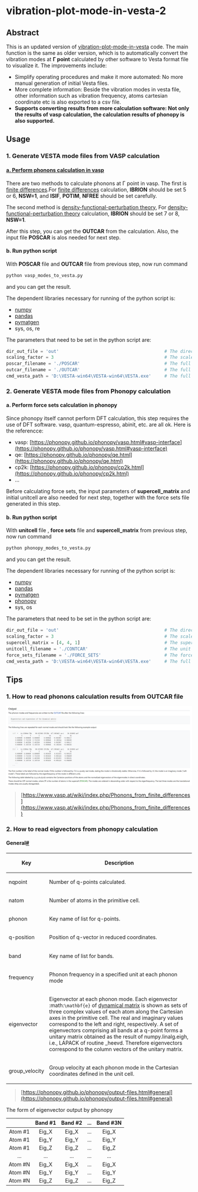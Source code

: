 # vibration-plot-mode-in-vesta-2

## Abstract

This is an updated version of [vibration-plot-mode-in-vesta](https://github.com/faradaymahe/vibration-plot-mode-in-vesta) code. The main function is the same as older version, which is to automatically convert the vibration modes at **Γ point** calculated by other software to Vesta format file to visualize it. The improvements include:

- Simplify operating procedures and make it more automated: No more manual generation of initial Vesta files.
- More complete information: Beside the vibration modes in vesta file, other information such as vibration frequency, atoms cartesian coordinate etc is also exported to a csv file.
- **Supports converting results from more calculation software: Not only the results of vasp calculation, the calculation results of phonopy is also supported.**

## Usage

### **1.** Generate VESTA mode files from VASP calculation

#### <u>a.  Perform phonons calculation in vasp</u>
There are two methods to calculate phonons at Γ point in vasp. The first is [finite differences](https://www.vasp.at/wiki/index.php/Phonons_from_finite_differences).For [finite differences](https://www.vasp.at/wiki/index.php/Phonons_from_finite_differences) calculation, **IBRION** should be set 5 or 6, **NSW=1**, and **ISIF**, **POTIM**, **NFREE** should be set carefully.

The second method is [density-functional-perturbation theory](https://www.vasp.at/wiki/index.php/Phonons_from_density-functional-perturbation_theory), For [density-functional-perturbation theory](https://www.vasp.at/wiki/index.php/Phonons_from_density-functional-perturbation_theory) calculation, **IBRION** should be set 7 or 8, **NSW=1**.

After this step, you can get the **OUTCAR** from the calculation. Also, the input file **POSCAR** is alos needed for next step.

#### **b**.  Run python script
With **POSCAR** file and **OUTCAR** file from previous step, now run command 
```bash
python vasp_modes_to_vesta.py
```
and you can get the result.

The dependent libraries necessary for running of the python script is:
- [numpy](https://numpy.org/)
- [pandas](https://pandas.pydata.org/)
- [pymatgen](https://pymatgen.org/)
- sys, os, re

The parameters that need to be set in the python script are:
```python
dir_out_file = 'out'                                        # The directory for saving result file   
scaling_factor = 3                                          # The scale factor of the length of vector in VESTA file     
poscar_filename = './POSCAR'                                # The full path of POSCAR for VASP frequency calculation
outcar_filename = './OUTCAR'                                # The full path of OUTCAR generated in VASP frequency calculation
cmd_vesta_path = 'D:\VESTA-win64\VESTA-win64\VESTA.exe'     # The full path of VESTA command
```

### **2.** Generate VESTA mode files from Phonopy calculation

#### **a**.  Perform force sets calculation in phonopy

Since phonopy itself cannot perform DFT calculation, this step requires the use of DFT software. vasp, quantum-espresso, abinit, etc. are all ok. Here is the referencce:
- vasp: [https://phonopy.github.io/phonopy/vasp.html#vasp-interface](https://phonopy.github.io/phonopy/vasp.html#vasp-interface)
- qe: [https://phonopy.github.io/phonopy/qe.html](https://phonopy.github.io/phonopy/qe.html)
- cp2k: [https://phonopy.github.io/phonopy/cp2k.html](https://phonopy.github.io/phonopy/cp2k.html)
- ...

Before calculating force sets, the input parameters of **supercell_matrix** and initial unitcell are also needed for next step, together with the force sets file generated in this step.

#### **b**.  Run python script
With **unitcell** file , **force sets** file and **supercell_matrix** from previous step, now run command 
```bash
python phonopy_modes_to_vesta.py
```
and you can get the result.

The dependent libraries necessary for running of the python script is:
- [numpy](https://numpy.org/)
- [pandas](https://pandas.pydata.org/)
- [pymatgen](https://pymatgen.org/)
- [phonopy](https://phonopy.github.io/phonopy/#)
- sys, os

The parameters that need to be set in the python script are:
```python
dir_out_file = 'out'                                        # The directory for saving result file  
scaling_factor = 3                                          # The scale factor of the length of vector in VESTA file             
supercell_matrix = [4, 4, 1]                                # The supercell matrix used for force sets calculation
unitcell_filename = './CONTCAR'                             # The unit cell used for force sets calculation
force_sets_filename = './FORCE_SETS'                        # The force sets file path calculated by Phonopy
cmd_vesta_path = 'D:\VESTA-win64\VESTA-win64\VESTA.exe'     # The full path of VESTA command
```

## Tips

### **1.**  How to read phonons calculation results from OUTCAR file

![outcar](./figs/outcar.png)

> [https://www.vasp.at/wiki/index.php/Phonons_from_finite_differences](https://www.vasp.at/wiki/index.php/Phonons_from_finite_differences)

### **2.**  How to read eigvectors from phonopy calculation

<section id="general">
<h4>General<a class="headerlink" href="#general" title="Permalink to this heading">#</a></h4>
<table class="table">
<colgroup>
<col style="width: 20.0%">
<col style="width: 80.0%">
</colgroup>
<thead>
<tr class="row-odd"><th class="head"><p>Key</p></th>
<th class="head"><p>Description</p></th>
</tr>
</thead>
<tbody>
<tr class="row-even"><td><p>nqpoint</p></td>
<td><p>Number of q-points calculated.</p></td>
</tr>
<tr class="row-odd"><td><p>natom</p></td>
<td><p>Number of atoms in the primitive cell.</p></td>
</tr>
<tr class="row-even"><td><p>phonon</p></td>
<td><p>Key name of list for q-points.</p></td>
</tr>
<tr class="row-odd"><td><p>q-position</p></td>
<td><p>Position of q-vector in reduced coordinates.</p></td>
</tr>
<tr class="row-even"><td><p>band</p></td>
<td><p>Key name of list for bands.</p></td>
</tr>
<tr class="row-odd"><td><p>frequency</p></td>
<td><p>Phonon frequency in a specified unit at each phonon mode</p></td>
</tr>
<tr class="row-even"><td><p>eigenvector</p></td>
<td><p>Eigenvector at each phonon mode.
Each eigenvector :math:<code class="docutils literal notranslate"><span class="pre">\mathbf{e}</span></code> of
<a class="reference internal" href="formulation.html#dynacmial-matrix-theory"><span class="std std-ref">dynamical matrix</span></a>
is shown as sets of three
complex values of each atom along the Cartesian axes in
the primitive cell. The real and imaginary values
correspond to the left and right, respectively.
A set of eigenvectors comprising all bands at a q-point
forms a unitary matrix obtained as the result of
numpy.linalg.eigh, i.e., LAPACK of routine _heevd.
Therefore eigenvectors correspond to the column vectors
of the unitary matrix.</p></td>
</tr>
<tr class="row-odd"><td><p>group_velocity</p></td>
<td><p>Group velocity at each phonon mode in the
Cartesian coordinates defined in the unit cell.</p></td>
</tr>
</tbody>
</table>
</section>

> [https://phonopy.github.io/phonopy/output-files.html#general](https://phonopy.github.io/phonopy/output-files.html#general)

The form of eigenvector output by phonopy

|  | Band #1 | Band #2 | ... | Band #3N|
| :---: | :---: | :---: | :---: | :---: | 
| Atom #1 | Eig_X | Eig_X | ... | Eig_X |
| Atom #1 | Eig_Y | Eig_Y | ... | Eig_Y |
| Atom #1 | Eig_Z | Eig_Z | ... | Eig_Z |
| ... | ... | ... | ... | ... |
| Atom #N | Eig_X | Eig_X | ... | Eig_X |
| Atom #N | Eig_Y | Eig_Y | ... | Eig_Y |
| Atom #N | Eig_Z | Eig_Z | ... | Eig_Z |

